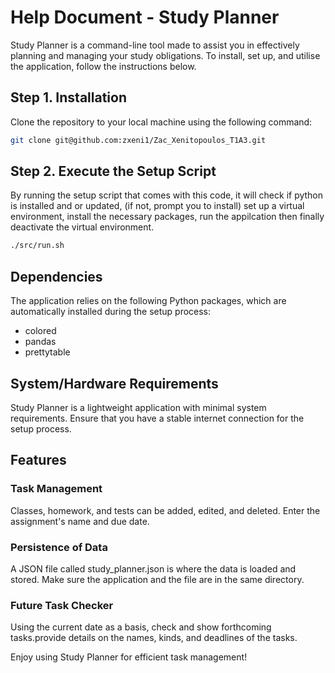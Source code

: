 # Help Document - Study Planner 

Study Planner is a command-line tool made to assist you in effectively planning and managing your study obligations. To install, set up, and utilise the application, follow the instructions below.

## Step 1. Installation



Clone the repository to your local machine using the following command:

```bash
git clone git@github.com:zxeni1/Zac_Xenitopoulos_T1A3.git
```

## Step 2. Execute the Setup Script

By running the setup script that comes with this code, it will check if python is installed and or updated, (if not, prompt you to install) set up a virtual environment, install the necessary packages, run the appilcation then finally deactivate the virtual environment. 

```bash
./src/run.sh
```

## Dependencies
The application relies on the following Python packages, which are automatically installed during the setup process:

- colored
- pandas
- prettytable

## System/Hardware Requirements

Study Planner is a lightweight application with minimal system requirements. Ensure that you have a stable internet connection for the setup process.

## Features 

### Task Management
Classes, homework, and tests can be added, edited, and deleted. Enter the assignment's name and due date.

### Persistence of Data
A JSON file called study_planner.json is where the data is loaded and stored. Make sure the application and the file are in the same directory.

### Future Task Checker
Using the current date as a basis, check and show forthcoming tasks.provide details on the names, kinds, and deadlines of the tasks.

Enjoy using Study Planner for efficient task management!


